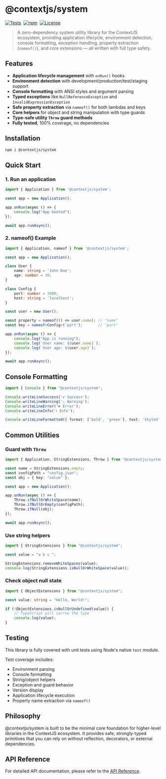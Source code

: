 # @contextjs/system

[![Tests](https://github.com/contextjs/context/actions/workflows/tests.yaml/badge.svg?branch=main)](https://github.com/contextjs/context/actions/workflows/tests.yaml)&nbsp;
[![npm](https://badgen.net/npm/v/@contextjs/system?cache=300)](https://www.npmjs.com/package/@contextjs/system)&nbsp;
[![License](https://badgen.net/static/license/MIT)](https://github.com/contextjs/context/blob/main/LICENSE)

> A zero-dependency system utility library for the ContextJS ecosystem, providing application lifecycle, environment detection, console formatting, exception handling, property extraction (`nameof()`), and core extensions — all written with full type safety.

## Features

- **Application lifecycle management** with `onRun()` hooks
- **Environment detection** with development/production/test/staging support
- **Console formatting** with ANSI styles and argument parsing
- **Typed exceptions** like `NullReferenceException` and `InvalidExpressionException`
- **Safe property extraction** via `nameof()` for both lambdas and keys
- **Core helpers** for object and string manipulation with type guards
- **Type-safe utility `Throw` guard methods**
- **Fully tested**, 100% coverage, no dependencies

## Installation

```bash
npm i @contextjs/system
```

## Quick Start

### 1. Run an application

```typescript
import { Application } from '@contextjs/system';

const app = new Application();

app.onRun(async () => {
    console.log("App booted");
});

await app.runAsync();
```

### 2. nameof() Example

```typescript
import { Application, nameof } from '@contextjs/system';

const app = new Application();

class User {
    name: string = 'John Doe';
    age: number = 30;
}

class Config {
    port: number = 3000;
    host: string = 'localhost';
}

const user = new User();

const property = nameof(() => user.name); // "name"
const key = nameof<Config>('port');       // "port"

app.onRun(async () => {
    console.log("App is running");
    console.log(`User name: ${user.name}`);
    console.log(`User age: ${user.age}`);
});

await app.runAsync();
```
## Console Formatting

```typescript
import { Console } from "@contextjs/system";

Console.writeLineSuccess('✔ Success');
Console.writeLineWarning('⚠ Warning');
Console.writeLineError('✖ Error');
Console.writeLineInfo('ℹ Info');

Console.writeLineFormatted({ format: ['bold', 'green'], text: 'Styled' });
```

## Common Utilities

### Guard with `Throw`

```typescript
import { Application, StringExtensions, Throw } from "@contextjs/system";

const name = StringExtensions.empty;
const configPath = "config.json";
const obj = { key: "value" };

const app = new Application();

app.onRun(async () => {
    Throw.ifNullOrWhiteSpace(name);
    Throw.ifNullOrEmpty(configPath);
    Throw.ifNull(obj);
});

await app.runAsync();
```

### Use string helpers

```typescript
import { StringExtensions } from "@contextjs/system";

const value = "a b c ";

StringExtensions.removeWhiteSpaces(value);
console.log(StringExtensions.isNullOrWhiteSpace(value));
```

### Check object null state

```typescript
import { ObjectExtensions } from "@contextjs/system";

const value: string = "Hello, World!";

if (!ObjectExtensions.isNullOrUndefined(value)) {
    // TypeScript will narrow the type
    console.log(value);
}
```

## Testing

This library is fully covered with unit tests using Node's native `test` module.

Test coverage includes:
- Environment parsing
- Console formatting
- String/object helpers
- Exception and guard behavior
- Version display
- Application lifecycle execution
- Property name extraction via `nameof()`

## Philosophy

@contextjs/system is built to be the minimal core foundation for higher-level libraries in the ContextJS ecosystem.
It provides safe, strongly-typed primitives that you can rely on without reflection, decorators, or external dependencies.

## API Reference
For detailed API documentation, please refer to the [API Reference](https://contextjs.dev/api/system#api-reference).